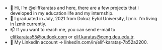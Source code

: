 - 👋 Hi, I’m @eliffkaratas and here, there are a few projects that i developed in my education life and my internship.
- 🌱 I graduated in July, 2021 from Dokuz Eylül University, İzmir. I'm living in İzmir currently.
- 📫 If you want to reach me, you can send e-mail to elifkaratas55@outlook.com or elif.karatas@ceng.deu.edu.tr.
- 💎 My LinkedIn account -> linkedin.com/in/elif-karataş-7b52a2200.
